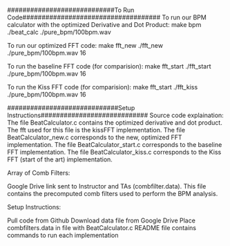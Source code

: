 ############################To Run Code####################################
To run our BPM calculator with the optimized Derivative and Dot Product:
make bpm
./beat_calc ./pure_bpm/100bpm.wav

To run our optimized FFT code:
make fft_new
./fft_new ./pure_bpm/100bpm.wav 16 

To run the baseline FFT code (for comparision):
make fft_start
./fft_start ./pure_bpm/100bpm.wav 16 

To run the Kiss FFT code (for comparision):
make fft_start
./fft_kiss ./pure_bpm/100bpm.wav 16 

#############################Setup Instructions############################
Source code explaination:
The file BeatCalculator.c contains the optimized derivative and dot product. The fft used for this file is the kissFFT implementation.
The file BeatCalculator_new.c corresponds to the new, optimized FFT implementation. 
The file BeatCalculator_start.c corresponds to the baseline FFT implementation. 
The file BeatCalculator_kiss.c corresponds to the Kiss FFT (start of the art) implementation.

Array of Comb Filters:

Google Drive link sent to Instructor and TAs (combfilter.data).
This file contains the precomputed comb filters used to perform the BPM analysis. 

Setup Instructions:

Pull code from Github
Download data file from Google Drive
Place combfilters.data in file with BeatCalculator.c
README file contains commands to run each implementation
